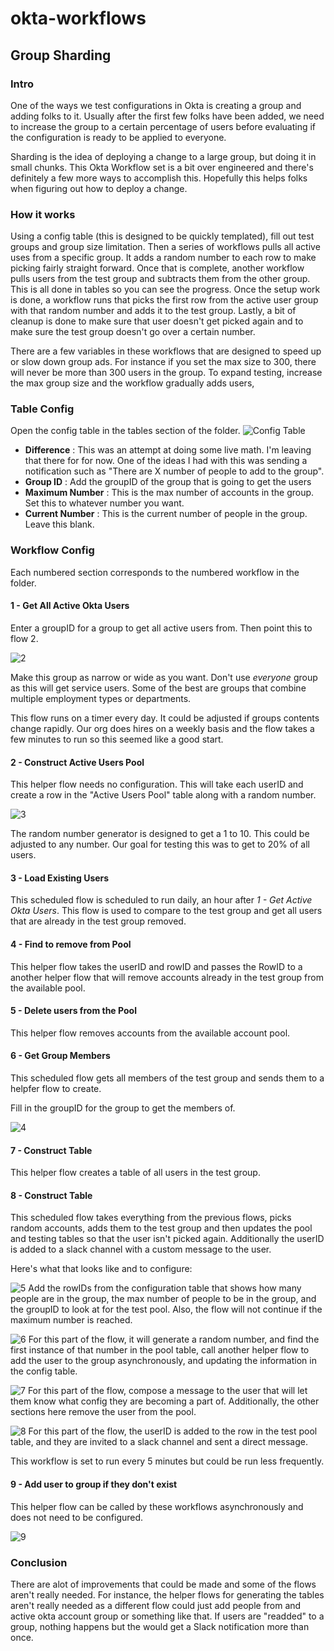# okta-workflows
## Group Sharding ##
### Intro ###
One of the ways we test configurations in Okta is creating a group and adding folks to it. Usually after the first few folks have been added, we need to increase the group to a certain percentage of users before evaluating if the configuration is ready to be applied to everyone.

Sharding is the idea of deploying a change to a large group, but doing it in small chunks. This Okta Workflow set is a bit over engineered and there's definitely a few more ways to accomplish this. Hopefully this helps folks when figuring out how to deploy a change.

### How it works ###

Using a config table (this is designed to be quickly templated), fill out test groups and group size limitation. Then a series of workflows pulls all active uses from a specific group. It adds a random number to each row to make picking fairly straight forward. Once that is complete, another workflow pulls users from the test group and subtracts them from the other group. This is all done in tables so you can see the progress. Once the setup work is done, a workflow runs that picks the first row from the active user group with that random number and adds it to the test group. Lastly, a bit of cleanup is done to make sure that user doesn't get picked again and to make sure the test group doesn't go over a certain number.

There are a few variables in these workflows that are designed to speed up or slow down group ads. For instance if you set the max size to 300, there will never be more than 300 users in the group. To expand testing, increase the max group size and the workflow gradually adds users,

### Table Config ###
Open the config table in the tables section of the folder.
![Config Table](/images/1.png)
- **Difference** : This was an attempt at doing some live math. I'm leaving that there for for now. One of the ideas I had with this was sending a notification such as "There are X number of people to add to the group".
- **Group ID** : Add the groupID of the group that is going to get the users
- **Maximum Number** : This is the max number of accounts in the group. Set this to whatever number you want.
- **Current Number** : This is the current number of people in the group. Leave this blank.
### Workflow Config ###
Each numbered section corresponds to the numbered workflow in the folder.

#### 1 - Get All Active Okta Users ####
Enter a groupID for a group to get all active users from. Then point this to flow 2.

![2](/images/2.png)

Make this group as narrow or wide as you want. Don't use *everyone* group as this will get service users. Some of the best are groups that combine multiple employment types or departments.

This flow runs on a timer every day. It could be adjusted if groups contents change rapidly. Our org does hires on a weekly basis and the flow takes a few minutes to run so this seemed like a good start.

#### 2 - Construct Active Users Pool ####
This helper flow needs no configuration. This will take each userID and create a row in the "Active Users Pool" table along with a random number.

![3](/images/3.png)

The random number generator is designed to get a 1 to 10. This could be adjusted to any number. Our goal for testing this was to get to 20% of all users.

#### 3 - Load Existing Users ####
This scheduled flow is scheduled to run daily, an hour after *1 - Get Active Okta Users*. This flow is used to compare to the test group and get all users that are already in the test group removed.

#### 4 - Find to remove from Pool ####
This helper flow takes the userID and rowID and passes the RowID to a another helper flow that will remove accounts already in the test group from the available pool.

#### 5 - Delete users from the Pool ####
This helper flow removes accounts from the available account pool.

#### 6 - Get Group Members ####
This scheduled flow gets all members of the test group and sends them to a helpfer flow to create.

Fill in the groupID for the group to get the members of.

![4](/images/4.png)

#### 7 - Construct Table ####
This helper flow creates a table of all users in the test group.

#### 8 - Construct Table ####
This scheduled flow takes everything from the previous flows, picks random accounts, adds them to the test group and then updates the pool and testing tables so that the user isn't picked again. Additionally the userID is added to a slack channel with a custom message to the user.

Here's what that looks like and to configure:

![5](/images/5.png)
Add the rowIDs from the configuration table that shows how many people are in the group, the max number of people to be in the group, and the groupID to look at for the test pool. Also, the flow will not continue if the maximum number is reached.

![6](/images/6.png)
For this part of the flow, it will generate a random number, and find the first instance of that number in the pool table, call another helper flow to add the user to the group asynchronously, and updating the information in the config table.

![7](/images/7.png)
For this part of the flow, compose a message to the user that will let them know what config they are becoming a part of. Additionally, the other sections here remove the user from the pool.

![8](/images/8.png)
For this part of the flow, the userID is added to the row in the test pool table, and they are invited to a slack channel and sent a direct message.

This workflow is set to run every 5 minutes but could be run less frequently.

#### 9 - Add user to group if they don't exist ####
This helper flow can be called by these workflows asynchronously and does not need to be configured.

![9](/images/9.png)

### Conclusion ####
There are alot of improvements that could be made and some of the flows aren't really needed. For instance, the helper flows for generating the tables aren't really needed as a different flow could just add people from and active okta account group or something like that. If users are "readded" to a group, nothing happens but the would get a Slack notification more than once.
